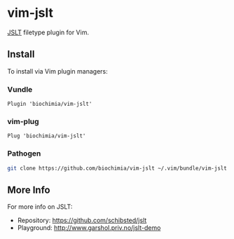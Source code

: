 # vim-jslt

[JSLT](https://github.com/schibsted/jslt) filetype plugin for Vim.

## Install

To install via Vim plugin managers:

### Vundle

```viml
Plugin 'biochimia/vim-jslt'
```

### vim-plug

```viml
Plug 'biochimia/vim-jslt'
```

### Pathogen

```sh
git clone https://github.com/biochimia/vim-jslt ~/.vim/bundle/vim-jslt
```

## More Info

For more info on JSLT:
* Repository: https://github.com/schibsted/jslt
* Playground: http://www.garshol.priv.no/jslt-demo
